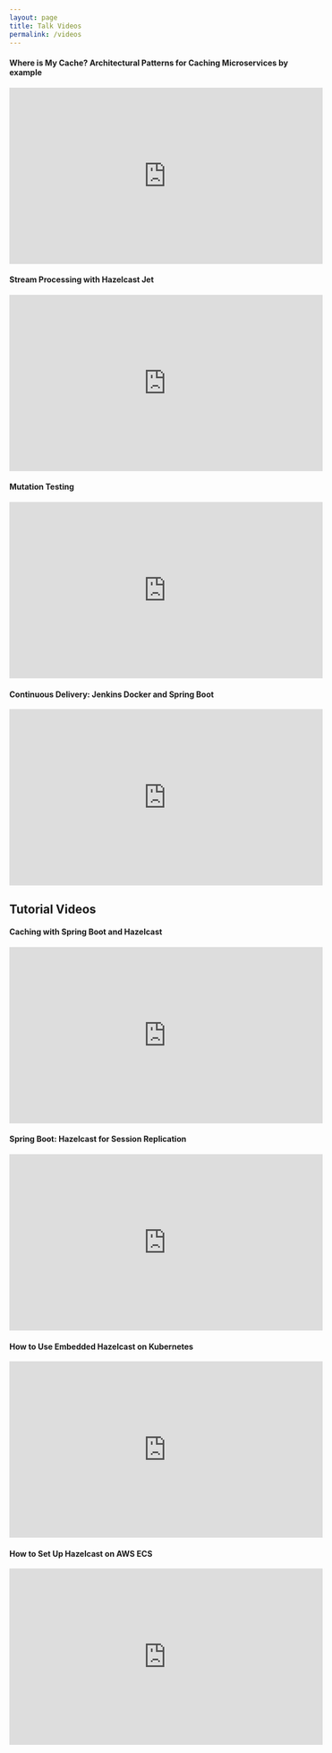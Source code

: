 ```yaml
---
layout: page
title: Talk Videos
permalink: /videos
---
```

#### Where is My Cache? Architectural Patterns for Caching Microservices by example
<iframe width="560" height="315" src="https://www.youtube.com/embed/9FcIrXYJqOU" frameborder="0" allow="accelerometer; autoplay; encrypted-media; gyroscope; picture-in-picture" allowfullscreen></iframe><br/>

#### Stream Processing with Hazelcast Jet
<iframe width="560" height="315" src="https://www.youtube.com/embed/1DBhWU7bobE" frameborder="0" allow="accelerometer; autoplay; encrypted-media; gyroscope; picture-in-picture" allowfullscreen></iframe><br/>

#### Mutation Testing
<iframe width="560" height="315" src="https://www.youtube.com/embed/sVqdog7S0sY" frameborder="0" allow="accelerometer; autoplay; encrypted-media; gyroscope; picture-in-picture" allowfullscreen></iframe><br/>

#### Continuous Delivery: Jenkins Docker and Spring Boot
<iframe width="560" height="315" src="https://www.youtube.com/embed/3n5ooLjivHg" frameborder="0" allow="accelerometer; autoplay; encrypted-media; gyroscope; picture-in-picture" allowfullscreen></iframe><br/>

<div class="section-title">
    <h2><span>Tutorial Videos</span></h2>
</div>

#### Caching with Spring Boot and Hazelcast
<iframe width="560" height="315" src="https://www.youtube.com/embed/cN8-4_Eka9A" frameborder="0" allow="accelerometer; autoplay; encrypted-media; gyroscope; picture-in-picture" allowfullscreen></iframe>

#### Spring Boot: Hazelcast for Session Replication
<iframe width="560" height="315" src="https://www.youtube.com/embed/Avh_qNgUpXI" frameborder="0" allow="accelerometer; autoplay; encrypted-media; gyroscope; picture-in-picture" allowfullscreen></iframe>

#### How to Use Embedded Hazelcast on Kubernetes
<iframe width="560" height="315" src="https://www.youtube.com/embed/5mNjtZcJwQc" frameborder="0" allow="accelerometer; autoplay; encrypted-media; gyroscope; picture-in-picture" allowfullscreen></iframe>

#### How to Set Up Hazelcast on AWS ECS
<iframe width="560" height="315" src="https://www.youtube.com/embed/yQnrts0hfi4" frameborder="0" allow="accelerometer; autoplay; encrypted-media; gyroscope; picture-in-picture" allowfullscreen></iframe>
